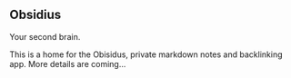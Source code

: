<h2 class="appName">Obsidius</h2>
<p class="hero">Your second brain.</p>

This is a home for the Obisidus, private markdown notes and backlinking app. More details are coming...


